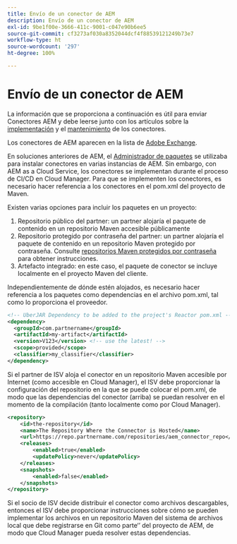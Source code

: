 ```yaml
---
title: Envío de un conector de AEM
description: Envío de un conector de AEM
exl-id: 9be1f00e-3666-411c-9001-c047e90b6ee5
source-git-commit: cf3273af030a8352044dcf4f88539121249b73e7
workflow-type: ht
source-wordcount: '297'
ht-degree: 100%

---
```


Envío de un conector de AEM
===========================

La información que se proporciona a continuación es útil para enviar Conectores AEM y debe leerse junto con los artículos sobre la [implementación](implement.md) y el [mantenimiento](maintain.md) de los conectores.

Los conectores de AEM aparecen en la lista de [Adobe Exchange](https://partners.adobe.com/exchangeprogram/experiencecloud).

En soluciones anteriores de AEM, el [Administrador de paquetes](/help/implementing/developing/tools/package-manager.md) se utilizaba para instalar conectores en varias instancias de AEM. Sin embargo, con AEM as a Cloud Service, los conectores se implementan durante el proceso de CI/CD en Cloud Manager. Para que se implementen los conectores, es necesario hacer referencia a los conectores en el pom.xml del proyecto de Maven.

Existen varias opciones para incluir los paquetes en un proyecto:

1. Repositorio público del partner: un partner alojaría el paquete de contenido en un repositorio Maven accesible públicamente
1. Repositorio protegido por contraseña del partner: un partner alojaría el paquete de contenido en un repositorio Maven protegido por contraseña. Consulte [repositorios Maven protegidos por contraseña](https://experienceleague.adobe.com/docs/experience-manager-cloud-service/implementing/using-cloud-manager/create-application-project/setting-up-project.html?lang=es#password-protected-maven-repositories) para obtener instrucciones.
1. Artefacto integrado: en este caso, el paquete de conector se incluye localmente en el proyecto Maven del cliente.

Independientemente de dónde estén alojados, es necesario hacer referencia a los paquetes como dependencias en el archivo pom.xml, tal como lo proporciona el proveedor.

```xml
<!-- UberJAR Dependency to be added to the project's Reactor pom.xml -->
<dependency>
  <groupId>com.partnername</groupId>
  <artifactId>my-artifact</artifactId>
  <version>V123</version> <!-- use the latest! -->
  <scope>provided</scope>
  <classifier>my_classifier</classifier>
</dependency>
```

Si el partner de ISV aloja el conector en un repositorio Maven accesible por Internet (como accesible en Cloud Manager), el ISV debe proporcionar la configuración del repositorio en la que se puede colocar el pom.xml, de modo que las dependencias del conector (arriba) se puedan resolver en el momento de la compilación (tanto localmente como por Cloud Manager).

```xml
<repository>
    <id>the-repository</id>
    <name>The Repository Where the Connector is Hosted</name>
    <url>https://repo.partnername.com/repositories/aem_connector_repo</url>
    <releases>
        <enabled>true</enabled>
        <updatePolicy>never</updatePolicy>
    </releases>
    <snapshots>
        <enabled>false</enabled>
    </snapshots>
</repository>
```

Si el socio de ISV decide distribuir el conector como archivos descargables, entonces el ISV debe proporcionar instrucciones sobre cómo se pueden implementar los archivos en un repositorio Maven del sistema de archivos local que debe registrarse en Git como parte‘’ del proyecto de AEM, de modo que Cloud Manager pueda resolver estas dependencias.
